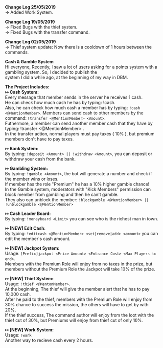 <b>Change Log 25/05/2019</b>
<br> -> Added Work System.

<b>Change Log 19/05/2019</b>
<br> -> Fixed Bugs with the thief system.
<br> -> Fixed Bugs with the transfer command.

<b>Change Log 02/05/2019</b>
<br> -> Thief system update: Now there is a cooldown of 1 hours between the commands.

<b>Cash & Gamble System</b>
<br>Hi everyone, Recently, I saw a lot of users asking for a points system with a gambling system. So, I decided to publish the <br>system I did a while ago, at the beginning of my way in DBM.

<b>The Project Includes: </b>
<br><b>↦ Cash System:</b>
<br>Every message that member sends in the server he receives 1 cash.
<br>He can check how much cash he has by typing: !cash.
<br>Also, he can check how much cash a member has by typing: `!cash <@MentionMember>`. Members can send cash to other members by the command: `!transfer <@MentionMember> <Amount>`. 
<br>Futhermore, a member can send another member cash that they have by typing: !transfer <@MentionMember> <Amount>.
<br>In the transfer action, normal players must pay taxes ( 10% ), but premium members don't have to pay taxes.

<b>↦ Bank System:</b>
<br>By typing: `!deposit <Amount> || !withdraw <Amount>`, you can deposit or withdraw your cash from the bank.
 
<b>↦ Gambling System:</b>
<br>By typing: `!gamble <Amount>`, the bot will generate a number and check if the member wins or loses.
<br>If member has the role "Premium" he has a 10% higher gamble chance!
<br>In the Gamble system, moderators with "Kick Members" permission can block member from gambling and then he can't gamble.
<br>They also can unblock the member: `!blockgamble <@MentionMember> || !unblockgamble <@MentionMember>`

<b>↦ Cash Leader Board:</b>
<br>By typing: `!moneyboard <Limit>` you can see who is the richest man in town.

<b>↦ [NEW] Edit Cash:</b>
<br>By typing: `!editcash <@MentionMember> <set|remove|add> <amount>` you can edit the member's cash amount.

<b>↦ [NEW] Jackpot System:</b>
<br>Usage: `[Prefix]jackpot <Prize Amount> <Entrance Cost> <Max Players to end>`.
<br>Members with the Premium Role will enjoy from no taxes in the prize, but members without the Premium Role the Jackpot will take 10% of the prize.

<b>↦ [NEW] Thief System:</b>
<br>Usage: `!thief <@MentonMember>`.
<br>At the beginning, The thief will give the member alert that he has to pay 10,000 cash. 
<br>After he paid to the thief, members with the Premium Role will enjoy from 30% chance to success the mission, the others will have to get by with 20%.
<br>If the thief success, The command author will enjoy from the loot with the thief cut of 30%, but Premiums will enjoy from thief cut of only 10%.

<b>↦ [NEW] Work System:</b>
<br>Usage: `!work`
<br>Another way to recieve cash every 2 hours. 
